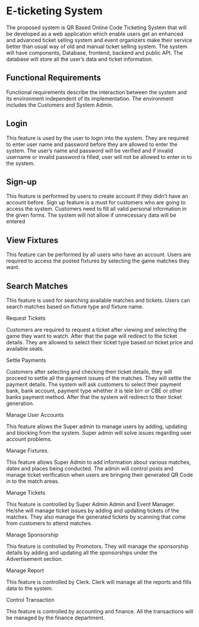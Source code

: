
# E-ticketing System

The proposed system is QR Based Online Code Ticketing System that will be developed as a web application which enable users get an enhanced and advanced ticket selling system and event organizers make their service better than usual way of old and manual ticket selling system. The
system will have components, Database, frontend, backend and public API. The database will store all the user’s data and ticket information.

## Functional Requirements

Functional requirements describe the interaction between the system and its environment independent of its implementation. The environment includes the Customers and System Admin.

## Login

This feature is used by the user to login into the system. They are required to enter user name and password before they are allowed to enter the system. The user’s name and password will be verified and if invalid username or invalid password is filled, user will not be allowed to enter in
to the system.

## Sign-up

This feature is performed by users to create account if they didn’t have an account before. Sign up feature is a must for customers who are going to access the system. Customers need to fill all valid personal information in the given forms. The system will not allow if unnecessary data will be
entered

## View Fixtures

This feature can be performed by all users who have an account. Users are required to access the posted fixtures by selecting the game matches they want.

## Search Matches

This feature is used for searching available matches and tickets. Users can search matches based on fixture type and fixture name.

Request Tickets

Customers are required to request a ticket after viewing and selecting the game they want to watch. After that the page will redirect to the ticket details. They are allowed to select their ticket type based on ticket price and available seats.

Settle Payments

Customers after selecting and checking their ticket details, they will proceed to settle all the payment issues of the matches. They will settle the payment details. The system will ask customers to select their payment bank, bank account, payment type whether it is tele birr or CBE or other banks payment method. After that the system will redirect to their ticket generation.

Manage User Accounts

This feature allows the Super admin to manage users by adding, updating and blocking from the system. Super admin will solve issues regarding user account problems.

Manage Fixtures.

This feature allows Super Admin to add information about various matches, dates and places being conducted. The admin will control posts and manage ticket verification when users are bringing their generated QR Code in to the match areas.

Manage Tickets

This feature is controlled by Super Admin Admin and Event Manager. He/she will manage ticket issues by adding and updating tickets of the matches. They also manage the generated tickets by scanning that come from customers to attend matches.

Manage Sponsorship

This feature is controlled by Promotors. They will manage the sponsorship details by adding and updating all the sponsorships under the Advertisement section.

Manage Report

This feature is controlled by Clerk. Clerk will manage all the reports and fills data to the system.

Control Transaction

This feature is controlled by accounting and finance. All the transactions will be managed by the finance department.
